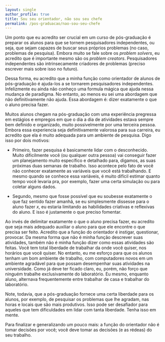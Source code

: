 ```yaml
---
layout: single
author_profile: true
title: Sou seu orientador, não sou seu chefe
permalink: /pos-graduacao/nao-sou-seu-chefe
---
```


Um ponto que eu acredito ser crucial em um curso de pós-graduação é preparar os alunos para que se tornem pesquisadores independentes, ou seja, que sejam capazes de buscar seus próprios problemas (no caso, problemas de pesquisa). Embora muito se fale sobre os *problem solvers*, eu acredito que é importante mesmo são os *problem creators*. Pesquisadores independentes são intrinsecamente criadores de problemas (preciso escrever mais sobre isso no futuro).

Dessa forma, eu acredito que a minha função como orientador de alunos de pós-graduação é ajuda-los a se tornarem pesquisadores independentes. Infelizmente eu ainda não conheço uma formula mágica que ajuda nessa mudança de paradigma. No entanto, ao menos eu sei uma abordagem que não definitivamente não ajuda. Essa abordagem é: dizer exatamente o que o aluno precisa fazer.

Muitos alunos chegam na pós-graduação com uma experiência pregressa em estágios e empregos em que o dia a dia de atividades estava sempre bem definido e organizado, muito possivelmente por uma terceira pessoa. Embora essa experiencia seja definitivamente valorosa para sua carreira, eu acredito que ela é muito adequada para um ambiente de pesquisa. Digo isso por dois motivos:

- Primeiro, fazer pesquisa é basicamente lidar com o desconhecido. Muito dificilmente você (ou qualquer outra pessoa) vai conseguir fazer um planejamento muito específico e detalhado para, digamos, as suas próximas duas semanas de trabalho. Isso acontece pelo fato de você não conhecer exatamente as variáveis que você está trabalhando. E mesmo quando se conhece essa variáveis, é muito difícil estimar quanto tempo você levaria pra, por exemplo, fazer uma certa simulação ou para coletar alguns dados.

- Segundo, mesmo que fosse possível que eu soubesse exatamente o que faz sentido fazer amanhã, se eu simplesmente dissesse para o aluno fazer *x*, eu estaria limitando as habilidades criativas e reflexivas do aluno. E isso é justamente o que preciso fomentar.

Ao invés de delimitar exatamente o que o aluno precisa fazer, eu acredito que seja mais adequado auxiliar o aluno para que ele encontre o que precisa ser feito. Acredito que a função do orientador é instigar, questionar, provocar. Da mesma forma que não é minha função descrever suas atividades, também não é minha função dizer como essas atividades são feitas. Você tem total liberdade de trabalhar da onde você quiser, nos horários que você quiser. No entanto, eu me esforço para que os alunos tenham um bom ambiente de trabalho, com computadores novos em um ambiente agradável para que possam desempenhar suas atividades na universidade. Como já deve ter ficado claro, eu, porém, não forço que ninguém trabalhe exclusivamente do laboratório. Eu mesmo, enquanto aluno, alternava frequentemente entre trabalhar de casa e trabalhar do laboratório.

Note, todavia, que a pós-graduação fornece uma certa liberdade para os alunos, por exemplo, de pesquisar os problemas que lhe agradam, nas horas e locais que são mais produtivos. Isso pode ser desafiador para aqueles que tem dificuldades em lidar com tanta liberdade. Tenha isso em mente.

Para finalizar e generalizando um pouco mais: a função do orientador não é tomar decisões por você; você deve tomar as decisões (e as rédeas) do seu trabalho.
